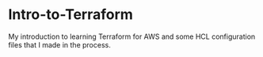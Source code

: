 # Intro-to-Terraform
My introduction to learning Terraform for AWS and some HCL configuration files that I made in the process. 

